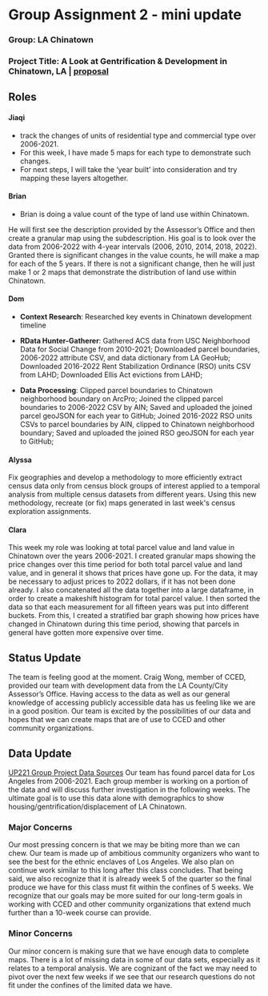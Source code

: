 # Group Assignment 2 - mini update
### Group: LA Chinatown
### Project Title:  A Look at Gentrification & Development in Chinatown, LA | [proposal](https://github.com/dominique-ong/up221-group-project/blob/main/Group%20Assignments/readme.md)
## Roles
#### Jiaqi
- track the changes of units of residential type and commercial type over 2006-2021. 
- For this week, I have made 5 maps for each type to demonstrate such changes. 
- For next steps, I will take the ‘year built’ into consideration and try mapping these layers altogether.
#### Brian
- Brian is doing a value count of the type of land use within Chinatown. 

He will first see the description provided by the Assessor’s Office and then create a granular map using the subdescription. 
His goal is to look over the data from 2006-2022 with 4-year intervals (2006, 2010, 2014, 2018, 2022). 
Granted there is significant changes in the value counts, he will make a map for each of the 5 years. 
If there is not a significant change, then he will just make 1 or 2 maps that demonstrate the distribution of land use within Chinatown. 
#### Dom
- **Context Research**: Researched key events in Chinatown development timeline

- **RData Hunter-Gatherer**: Gathered ACS data from USC Neighborhood Data for Social Change from 2010-2021; 
Downloaded parcel boundaries, 2006-2022 attribute CSV, and data dictionary from LA GeoHub;
Downloaded 2016-2022 Rent Stabilization Ordinance (RSO) units CSV from LAHD;
Downloaded Ellis Act evictions from LAHD;

- **Data Processing**: Clipped parcel boundaries to Chinatown neighborhood boundary on ArcPro;
Joined the clipped parcel boundaries to 2006-2022 CSV by AIN;
Saved and uploaded the joined parcel geoJSON for each year to GitHub;
Joined 2016-2022 RSO units CSVs to parcel boundaries by AIN, clipped to Chinatown neighborhood boundary;
Saved and uploaded the joined RSO geoJSON for each year to GitHub;

#### Alyssa
Fix geographies and develop a methodology to more efficiently extract census data only from census block groups of interest applied to a temporal analysis from multiple census datasets from different years. 
Using this new methodology, recreate (or fix) maps generated in last week's census exploration assignments.

#### Clara
This week my role was looking at total parcel value and land value in Chinatown over the years 2006-2021. 
I created granular maps showing the price changes over this time period for both total parcel value and land value, and in general it shows that prices have gone up. 
For the data, it may be necessary to adjust prices to 2022 dollars, if it has not been done already. 
I also concatenated all the data together into a large dataframe, in order to create a makeshift histogram for total parcel value. 
I then sorted the data so that each measurement for all fifteen years was put into different buckets. 
From this, I created a stratified bar graph showing how prices have changed in Chinatown during this time period, showing that parcels in general have gotten more expensive over time. 

## Status Update
The team is feeling good at the moment. Craig Wong, member of CCED, provided our team with development data from the LA County/City Assessor’s Office. Having access to the data as well as our general knowledge of accessing publicly accessible data has us feeling like we are in a good position. Our team is excited by the possibilities of our data and hopes that we can create maps that are of use to CCED and other community organizations. 
## Data Update
[UP221 Group Project Data Sources](https://docs.google.com/document/u/0/d/1psbsboagCBajoTB7AinuAQsFTa8C7r6tlgvT4DVSicE/edit)
Our team has found parcel data for Los Angeles from 2006-2021. Each group member is working on a portion of the data and will discuss further investigation in the following weeks.
The ultimate goal is to use this data alone with demographics to show housing/gentrification/displacement of LA Chinatown.

### Major Concerns
Our most pressing concern is that we may be biting more than we can chew. Our team is made up of ambitious community organizers who want to see the best for the ethnic enclaves of Los Angeles. We also plan on continue work similar to this long after this class concludes. That being said, we also recognize that it is already week 5 of the quarter so the final produce we have for this class must fit within the confines of 5 weeks. We recognize that our goals may be more suited for our long-term goals in working with CCED and other community organizations that extend much further than a 10-week course can provide. 
### Minor Concerns
Our minor concern is making sure that we have enough data to complete maps. There is a lot of missing data in some of our data sets, especially as it relates to a temporal analysis. We are cognizant of the fact we may need to pivot over the next few weeks if we see that our research questions do not fit under the confines of the limited data we have. 
